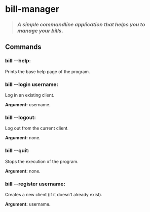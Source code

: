 # **bill-manager**
>### *A simple commandline application that helps you to manage your bills.*

## **Commands**
### bill --help:
Prints the base help page of the program.

### bill --login username:
Log in an existing client.

**Argument:** username.

### bill --logout:
Log out from the current client.

**Argument:** none.

### bill --quit:
Stops the execution of the program.

**Argument:** none.

### bill --register username:
Creates a new client (if it doesn't already exist).

**Argument:** username.